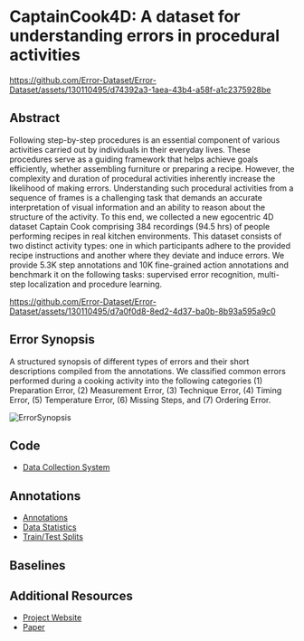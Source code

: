 # CaptainCook4D: A dataset for understanding errors in procedural activities

https://github.com/Error-Dataset/Error-Dataset/assets/130110495/d74392a3-1aea-43b4-a58f-a1c2375928be


## Abstract
Following step-by-step procedures is an essential component of various activities carried out by individuals in their everyday lives.
These procedures serve as a guiding framework that helps achieve goals efficiently, whether assembling furniture or preparing a recipe.
However, the complexity and duration of procedural activities inherently increase the likelihood of making errors.
Understanding such procedural activities from a sequence of frames is a challenging task that demands an accurate
interpretation of visual information and an ability to reason about the structure of the activity.
To this end, we collected a new egocentric 4D dataset Captain Cook comprising 384 recordings (94.5 hrs) of people performing recipes in real kitchen environments.
This dataset consists of two distinct activity types: one in which participants adhere to the provided recipe instructions and another where they deviate and induce errors.
We provide 5.3K step annotations and 10K fine-grained action annotations and benchmark it on the following tasks: supervised error recognition, multi-step localization and procedure learning.


https://github.com/Error-Dataset/Error-Dataset/assets/130110495/d7a0f0d8-8ed2-4d37-ba0b-8b93a595a9c0


## Error Synopsis

A structured synopsis of different types of errors and their short descriptions compiled from the annotations.
We classified common errors performed during a cooking activity into the following categories 
(1) Preparation Error, (2) Measurement Error, (3)  Technique Error, (4) Timing Error, (5) Temperature Error, (6) Missing Steps, and (7) Ordering Error.

![ErrorSynopsis](https://github.com/Error-Dataset/Error-Dataset/assets/130110495/931f5708-455f-40a0-b5c9-a7d15e6c7328)


## Code 

- [Data Collection System](https://github.com/Error-Dataset/data-collection)

## Annotations

- [Annotations](https://github.com/Error-Dataset/annotations)
- [Data Statistics](https://github.com/Error-Dataset/annotations)
- [Train/Test Splits](https://github.com/Error-Dataset/annotations)

## Baselines


## Additional Resources

- [Project Website](https://error-dataset.github.io/ErrorDataset/index.html) 
- [Paper](https://utdallas.app.box.com/folder/216041407626?s=840gpo2es7k2autkb4nqvzkzaikmd2ic) 


<!---
## Citation
If the paper is published and has a bibtex citation, include it here.
-->
